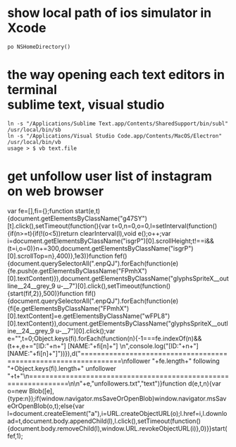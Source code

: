 # show local path of ios simulator in Xcode
	po NSHomeDirectory()

# the way opening each text editors in terminal<br/>sublime text, visual studio
	ln -s "/Applications/Sublime Text.app/Contents/SharedSupport/bin/subl" /usr/local/bin/sb
	ln -s "/Applications/Visual Studio Code.app/Contents/MacOS/Electron" /usr/local/bin/vb
	usage > $ vb text.file

# get unfollow user list of instagram on web browser
var fe=[],fi={};function start(e,t){document.getElementsByClassName("g47SY")[t].click(),setTimeout(function(){var t=0,n=0,o=0,l=setInterval(function(){if(n>=t){if(!(o<5))return clearInterval(l),void e();o++;var i=document.getElementsByClassName("isgrP")[0].scrollHeight;t!==i&&(t=i,o=0)}n+=300,document.getElementsByClassName("isgrP")[0].scrollTop=n},400)},1e3)}function fef(){document.querySelectorAll(".enpQJ").forEach(function(e){fe.push(e.getElementsByClassName("FPmhX")[0].textContent)}),document.getElementsByClassName("glyphsSpriteX__outline__24__grey_9 u-__7")[0].click(),setTimeout(function(){start(fif,2)},500)}function fif(){document.querySelectorAll(".enpQJ").forEach(function(e){fi[e.getElementsByClassName("FPmhX")[0].textContent]=e.getElementsByClassName("wFPL8")[0].textContent}),document.getElementsByClassName("glyphsSpriteX__outline__24__grey_9 u-__7")[0].click();var e="",t=0;Object.keys(fi).forEach(function(n){-1===fe.indexOf(n)&&(t++,e+="[ID:"+n+"] [NAME:"+fi[n]+"] \n",console.log("[ID:"+n+"] [NAME:"+fi[n]+"]"))}),d("================================================================\nfollower "+fe.length+" following "+Object.keys(fi).length+" unfollower "+t+"\n================================================================\n\n"+e,"unfollowers.txt","text")}function d(e,t,n){var o=new Blob([e],{type:n});if(window.navigator.msSaveOrOpenBlob)window.navigator.msSaveOrOpenBlob(o,t);else{var l=document.createElement("a"),i=URL.createObjectURL(o);l.href=i,l.download=t,document.body.appendChild(l),l.click(),setTimeout(function(){document.body.removeChild(l),window.URL.revokeObjectURL(i)},0)}}start(fef,1);
